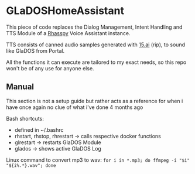 # GLaDOSHomeAssistant

This piece of code replaces the Dialog Management, Intent Handling and TTS Module of a [Rhasspy](https://rhasspy.readthedocs.io/en/latest/) Voice Assistant instance.

TTS consists of canned audio samples generated with [15.ai](https://15.ai) (rip), to sound like GlaDOS from Portal.

All the functions it can execute are tailored to my exact needs, so this repo won't be of any use for anyone else.

## Manual

This section is not a setup guide but rather acts as a reference for when i have once again no clue of what i've done 4 months ago

Bash shortcuts:
- defined in ~/.bashrc
- rhstart, rhstop, rhrestart -> calls respective docker functions
- glrestart -> restarts GlaDOS Module
- glados -> shows active GlaDOS Log

Linux command to convert mp3 to wav:
```for i in *.mp3; do ffmpeg -i "$i" "${i%.*}.wav"; done ```
